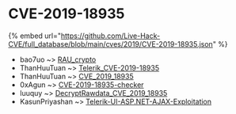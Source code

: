 # CVE-2019-18935
{% embed url="https://github.com/Live-Hack-CVE/full_database/blob/main/cves/2019/CVE-2019-18935.json" %}

* bao7uo ~> [RAU_crypto](https://www.alice-snow.ru/2019/database/cve-2019-18935/rau_crypto-bao7uo)
* ThanHuuTuan ~> [Telerik_CVE-2019-18935](https://www.alice-snow.ru/2019/database/cve-2019-18935/telerik_cve-2019-18935-thanhuutuan)
* ThanHuuTuan ~> [CVE_2019_18935](https://www.alice-snow.ru/2019/database/cve-2019-18935/cve_2019_18935-thanhuutuan)
* 0xAgun ~> [CVE-2019-18935-checker](https://www.alice-snow.ru/2019/database/cve-2019-18935/cve-2019-18935-checker-0xagun)
* luuquy ~> [DecryptRawdata_CVE_2019_18935](https://www.alice-snow.ru/2019/database/cve-2019-18935/decryptrawdata_cve_2019_18935-luuquy)
* KasunPriyashan ~> [Telerik-UI-ASP.NET-AJAX-Exploitation](https://www.alice-snow.ru/2019/database/cve-2019-18935/telerik-ui-asp.net-ajax-exploitation-kasunpriyashan)
